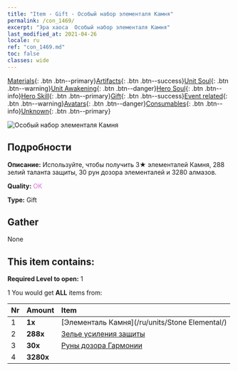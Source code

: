 ```yaml
---
title: "Item - Gift - Особый набор элементаля Камня"
permalink: /con_1469/
excerpt: "Эра хаоса  Особый набор элементаля Камня"
last_modified_at: 2021-04-26
locale: ru
ref: "con_1469.md"
toc: false
classes: wide
---
```

 [Materials](/ItemsRU/){: .btn .btn--primary}[Artifacts](/ItemsRU/Artifacts/){: .btn .btn--success}[Unit Soul](/ItemsRU/UnitSoul/){: .btn .btn--warning}[Unit Awakening](/ItemsRU/UnitAwakening/){: .btn .btn--danger}[Hero Soul](/ItemsRU/HeroSoul/){: .btn .btn--info}[Hero Skill](/ItemsRU/HeroSkill/){: .btn .btn--primary}[Gift](/ItemsRU/Gift/){: .btn .btn--success}[Event related](/ItemsRU/Events/){: .btn .btn--warning}[Avatars](/ItemsRU/Avatars/){: .btn .btn--danger}[Consumables](/ItemsRU/Consumables/){: .btn .btn--info}[Unknown](/ItemsRU/Unknown/){: .btn .btn--primary}

 ![Особый набор элементаля Камня](/images/t/i_907083.png)

## Подробности
 **Описание:** Используйте, чтобы получить 3★ элементалей Камня, 288 зелий таланта защиты, 30 рун дозора элементалей и 3280 алмазов.

 **Quality:** <span style="color: #DA70D6">OK</span>

 **Type:** Gift

## Gather

  None

## This item contains:

 **Required Level to open:** 1

 1 You would get **ALL** items  from:

  | Nr | Amount |     Item    |
  |:---|:-------|:------------|
  | 1 |  **1x** | [Элементаль Камня](/ru/units/Stone Elemental/) |  | 
  | 2 |  **288x** | [Зелье усиления защиты](/ItemsRU/con_787/) |  | 
  | 3 |  **30x** | [Руны дозора Гармонии](/ItemsRU/con_791/) |  | 
  | 4 |  **3280x** | <i class="fas fa-gem"/> |  | 
